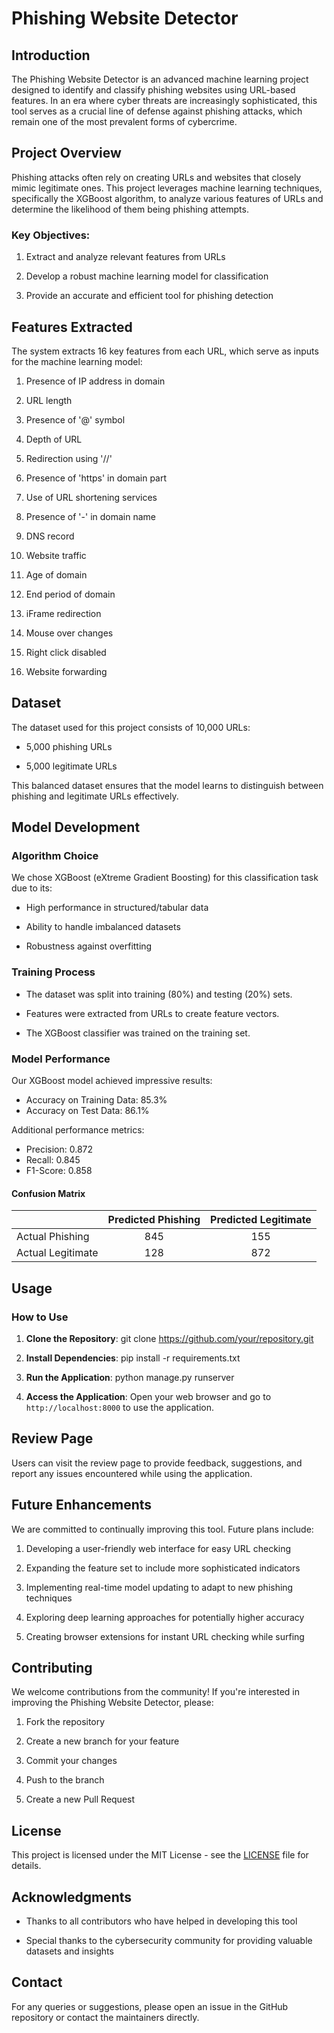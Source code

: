 # Phishing Website Detector

## Introduction

The Phishing Website Detector is an advanced machine learning project designed to identify and classify phishing websites using URL-based features. In an era where cyber threats are increasingly sophisticated, this tool serves as a crucial line of defense against phishing attacks, which remain one of the most prevalent forms of cybercrime.

## Project Overview

Phishing attacks often rely on creating URLs and websites that closely mimic legitimate ones. This project leverages machine learning techniques, specifically the XGBoost algorithm, to analyze various features of URLs and determine the likelihood of them being phishing attempts.

### Key Objectives:

1. Extract and analyze relevant features from URLs

2. Develop a robust machine learning model for classification

3. Provide an accurate and efficient tool for phishing detection

## Features Extracted

The system extracts 16 key features from each URL, which serve as inputs for the machine learning model:

1. Presence of IP address in domain

2. URL length

3. Presence of '@' symbol

4. Depth of URL

5. Redirection using '//'

6. Presence of 'https' in domain part

7. Use of URL shortening services

8. Presence of '-' in domain name

9. DNS record

10. Website traffic

11. Age of domain

12. End period of domain

13. iFrame redirection

14. Mouse over changes

15. Right click disabled

16. Website forwarding

## Dataset

The dataset used for this project consists of 10,000 URLs:

- 5,000 phishing URLs

- 5,000 legitimate URLs

This balanced dataset ensures that the model learns to distinguish between phishing and legitimate URLs effectively.

## Model Development

### Algorithm Choice

We chose XGBoost (eXtreme Gradient Boosting) for this classification task due to its:

- High performance in structured/tabular data

- Ability to handle imbalanced datasets

- Robustness against overfitting

### Training Process

- The dataset was split into training (80%) and testing (20%) sets.

- Features were extracted from URLs to create feature vectors.

- The XGBoost classifier was trained on the training set.

### Model Performance

Our XGBoost model achieved impressive results:

- Accuracy on Training Data: 85.3%
- Accuracy on Test Data: 86.1%

Additional performance metrics:
- Precision: 0.872
- Recall: 0.845
- F1-Score: 0.858

#### Confusion Matrix

|               | Predicted Phishing | Predicted Legitimate |
|---------------|:------------------:|:--------------------:|
| Actual Phishing  |        845         |         155          |
| Actual Legitimate|        128         |         872          |

## Usage

### How to Use

1. **Clone the Repository**:
    git clone https://github.com/your/repository.git

2. **Install Dependencies**:
     pip install -r requirements.txt

3. **Run the Application**:
     python manage.py runserver

4. **Access the Application**:
Open your web browser and go to `http://localhost:8000` to use the application.

## Review Page

Users can visit the review page to provide feedback, suggestions, and report any issues encountered while using the application.

## Future Enhancements

We are committed to continually improving this tool. Future plans include:

1. Developing a user-friendly web interface for easy URL checking

2. Expanding the feature set to include more sophisticated indicators

3. Implementing real-time model updating to adapt to new phishing techniques

4. Exploring deep learning approaches for potentially higher accuracy

5. Creating browser extensions for instant URL checking while surfing

## Contributing

We welcome contributions from the community! If you're interested in improving the Phishing Website Detector, please:

1. Fork the repository

2. Create a new branch for your feature

3. Commit your changes

4. Push to the branch

5. Create a new Pull Request

## License

This project is licensed under the MIT License - see the [LICENSE](LICENSE) file for details.

## Acknowledgments

* Thanks to all contributors who have helped in developing this tool

* Special thanks to the cybersecurity community for providing valuable datasets and insights

## Contact

For any queries or suggestions, please open an issue in the GitHub repository or contact the maintainers directly.

